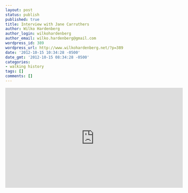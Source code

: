 ```yaml
---
layout: post
status: publish
published: true
title: Interview with Jane Carruthers
author: Wilko Hardenberg
author_login: wilkohardenberg
author_email: wilko.hardenberg@gmail.com
wordpress_id: 389
wordpress_url: http://www.wilkohardenberg.net/?p=389
date: '2012-10-15 10:34:28 -0500'
date_gmt: '2012-10-15 08:34:28 -0500'
categories:
- walking history
tags: []
comments: []
---
```

<p><iframe width="560" height="315" src="http:&#47;&#47;www.youtube.com&#47;embed&#47;lZVWFUofmpc" frameborder="0" allowfullscreen><&#47;iframe></p>
<p>This interview with Jane Carruthers was held during the VI Simposio SoLCHA in Villa de Leyva, Colombia, 6-8 June 2012, and published on the most recent issue of HALAC - Historia Ambiental Latinoamericana y Caribe&ntilde;a.</p>
<p>Here is a full reference: Hardenberg, Wilko Graf von. "Entrevista con Jane Carruthers [Interview with Jane Carruthers]", <em>Historia Ambiental Latinoamericana y Caribe&ntilde;a<&#47;em>, Vol 2, No 1 (2012). <a href="http:&#47;&#47;www.fafich.ufmg.br&#47;halac&#47;index.php&#47;periodico&#47;article&#47;view&#47;58 " target="_blank">http:&#47;&#47;www.fafich.ufmg.br&#47;halac&#47;index.php&#47;periodico&#47;article&#47;view&#47;58 <&#47;a>  </p>
